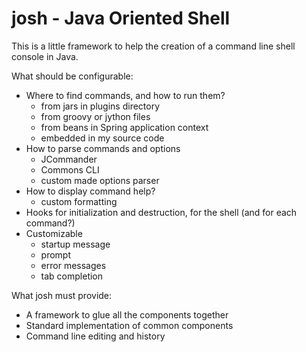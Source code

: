 # josh - Java Oriented Shell

This is a little framework to help the creation of a command line shell console in Java.

What should be configurable:

* Where to find commands, and how to run them?
    * from jars in plugins directory
    * from groovy or jython files
    * from beans in Spring application context
    * embedded in my source code
* How to parse commands and options
    * JCommander
    * Commons CLI
    * custom made options parser
* How to display command help?
    * custom formatting
* Hooks for initialization and destruction, for the shell (and for each command?)
* Customizable
    * startup message
    * prompt
    * error messages
    * tab completion

What josh must provide:

* A framework to glue all the components together
* Standard implementation of common components
* Command line editing and history
